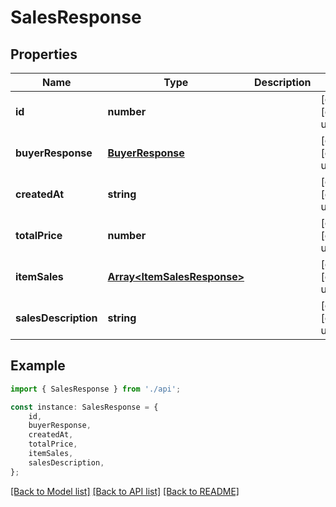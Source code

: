 # SalesResponse


## Properties

Name | Type | Description | Notes
------------ | ------------- | ------------- | -------------
**id** | **number** |  | [optional] [default to undefined]
**buyerResponse** | [**BuyerResponse**](BuyerResponse.md) |  | [optional] [default to undefined]
**createdAt** | **string** |  | [optional] [default to undefined]
**totalPrice** | **number** |  | [optional] [default to undefined]
**itemSales** | [**Array&lt;ItemSalesResponse&gt;**](ItemSalesResponse.md) |  | [optional] [default to undefined]
**salesDescription** | **string** |  | [optional] [default to undefined]

## Example

```typescript
import { SalesResponse } from './api';

const instance: SalesResponse = {
    id,
    buyerResponse,
    createdAt,
    totalPrice,
    itemSales,
    salesDescription,
};
```

[[Back to Model list]](../README.md#documentation-for-models) [[Back to API list]](../README.md#documentation-for-api-endpoints) [[Back to README]](../README.md)
